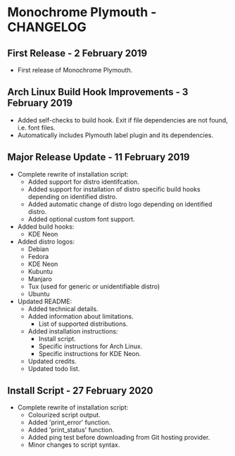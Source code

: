 # Monochrome Plymouth - CHANGELOG

## First Release - 2 February 2019

- First release of Monochrome Plymouth.

## Arch Linux Build Hook Improvements - 3 February 2019

- Added self-checks to build hook. Exit if file dependencies are not found, i.e. font files.
- Automatically includes Plymouth label plugin and its dependencies.

## Major Release Update - 11 February 2019

- Complete rewrite of installation script:
  - Added support for distro identifcation.
  - Added support for installation of distro specific build hooks depending on identified distro.
  - Added automatic change of distro logo depending on identified distro.
  - Added optional custom font support.
- Added build hooks:
  - KDE Neon
- Added distro logos:
  - Debian
  - Fedora
  - KDE Neon
  - Kubuntu
  - Manjaro
  - Tux (used for generic or unidentifiable distro)
  - Ubuntu
- Updated README:
  - Added technical details.
  - Added information about limitations.
    - List of supported distributions.
  - Added installation instructions:
    - Install script.
    - Specific instructions for Arch Linux.
    - Specific instructions for KDE Neon.
  - Updated credits.
  - Updated todo list.

## Install Script - 27 February 2020

- Complete rewrite of installation script:
  - Colourized script output.
  - Added 'print_error' function.
  - Added 'print_status' function.
  - Added ping test before downloading from Git hosting provider.
  - Minor changes to script syntax.
